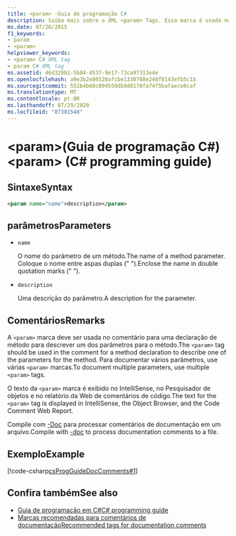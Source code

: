 ```yaml
---
title: <param> -Guia de programação C#
description: Saiba mais sobre o XML <param> Tags. Essa marca é usada no comentário para uma declaração de método para descrever um dos parâmetros para o método.
ms.date: 07/20/2015
f1_keywords:
- param
- <param>
helpviewer_keywords:
- <param> C# XML tag
- param C# XML tag
ms.assetid: 46d329b1-5b84-4537-9e17-73ca97313e4e
ms.openlocfilehash: a9e3b2e86528afcbe1330788e248f0143efb5c1b
ms.sourcegitcommit: 552b4b60c094559db9d8178fa74f5bafaece0caf
ms.translationtype: MT
ms.contentlocale: pt-BR
ms.lasthandoff: 07/29/2020
ms.locfileid: "87381548"
---
```

# <a name="param-c-programming-guide"></a><span data-ttu-id="1ecdb-105">\<param>(Guia de programação C#)</span><span class="sxs-lookup"><span data-stu-id="1ecdb-105">\<param> (C# programming guide)</span></span>

## <a name="syntax"></a><span data-ttu-id="1ecdb-106">Sintaxe</span><span class="sxs-lookup"><span data-stu-id="1ecdb-106">Syntax</span></span>

```xml
<param name="name">description</param>
```

## <a name="parameters"></a><span data-ttu-id="1ecdb-107">parâmetros</span><span class="sxs-lookup"><span data-stu-id="1ecdb-107">Parameters</span></span>

- `name`

  <span data-ttu-id="1ecdb-108">O nome do parâmetro de um método.</span><span class="sxs-lookup"><span data-stu-id="1ecdb-108">The name of a method parameter.</span></span> <span data-ttu-id="1ecdb-109">Coloque o nome entre aspas duplas (" ").</span><span class="sxs-lookup"><span data-stu-id="1ecdb-109">Enclose the name in double quotation marks (" ").</span></span>

- `description`

  <span data-ttu-id="1ecdb-110">Uma descrição do parâmetro.</span><span class="sxs-lookup"><span data-stu-id="1ecdb-110">A description for the parameter.</span></span>

## <a name="remarks"></a><span data-ttu-id="1ecdb-111">Comentários</span><span class="sxs-lookup"><span data-stu-id="1ecdb-111">Remarks</span></span>

<span data-ttu-id="1ecdb-112">A `<param>` marca deve ser usada no comentário para uma declaração de método para descrever um dos parâmetros para o método.</span><span class="sxs-lookup"><span data-stu-id="1ecdb-112">The `<param>` tag should be used in the comment for a method declaration to describe one of the parameters for the method.</span></span> <span data-ttu-id="1ecdb-113">Para documentar vários parâmetros, use várias `<param>` marcas.</span><span class="sxs-lookup"><span data-stu-id="1ecdb-113">To document multiple parameters, use multiple `<param>` tags.</span></span>

<span data-ttu-id="1ecdb-114">O texto da `<param>` marca é exibido no IntelliSense, no Pesquisador de objetos e no relatório da Web de comentários de código.</span><span class="sxs-lookup"><span data-stu-id="1ecdb-114">The text for the `<param>` tag is displayed in IntelliSense, the Object Browser, and the Code Comment Web Report.</span></span>

<span data-ttu-id="1ecdb-115">Compile com [-Doc](../../language-reference/compiler-options/doc-compiler-option.md) para processar comentários de documentação em um arquivo.</span><span class="sxs-lookup"><span data-stu-id="1ecdb-115">Compile with [-doc](../../language-reference/compiler-options/doc-compiler-option.md) to process documentation comments to a file.</span></span>

## <a name="example"></a><span data-ttu-id="1ecdb-116">Exemplo</span><span class="sxs-lookup"><span data-stu-id="1ecdb-116">Example</span></span>

[!code-csharp[csProgGuideDocComments#1](~/samples/snippets/csharp/VS_Snippets_VBCSharp/csProgGuideDocComments/CS/DocComments.cs#1)]

## <a name="see-also"></a><span data-ttu-id="1ecdb-117">Confira também</span><span class="sxs-lookup"><span data-stu-id="1ecdb-117">See also</span></span>

- [<span data-ttu-id="1ecdb-118">Guia de programação em C#</span><span class="sxs-lookup"><span data-stu-id="1ecdb-118">C# programming guide</span></span>](../index.md)
- [<span data-ttu-id="1ecdb-119">Marcas recomendadas para comentários de documentação</span><span class="sxs-lookup"><span data-stu-id="1ecdb-119">Recommended tags for documentation comments</span></span>](./recommended-tags-for-documentation-comments.md)
